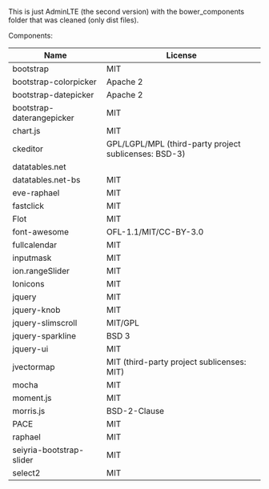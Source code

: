 This is just AdminLTE (the second version) with the bower_components folder that was cleaned (only dist files).

Components:

| Name | License |
| - | - |
| bootstrap | MIT |
| bootstrap-colorpicker | Apache 2 |
| bootstrap-datepicker | Apache 2 |
| bootstrap-daterangepicker | MIT |
| chart.js | MIT |
| ckeditor | GPL/LGPL/MPL (third-party project sublicenses: BSD-3) |
| datatables.net | |
| datatables.net-bs | MIT |
| eve-raphael | MIT |
| fastclick | MIT |
| Flot | MIT |
| font-awesome | OFL-1.1/MIT/CC-BY-3.0 |
| fullcalendar | MIT |
| inputmask | MIT |
| ion.rangeSlider | MIT |
| Ionicons | MIT |
| jquery | MIT |
| jquery-knob | MIT |
| jquery-slimscroll | MIT/GPL |
| jquery-sparkline | BSD 3 |
| jquery-ui | MIT |
| jvectormap | MIT (third-party project sublicenses: MIT) |
| mocha | MIT |
| moment.js | MIT |
| morris.js | BSD-2-Clause |
| PACE | MIT |
| raphael | MIT |
| seiyria-bootstrap-slider | MIT |
| select2 | MIT |
